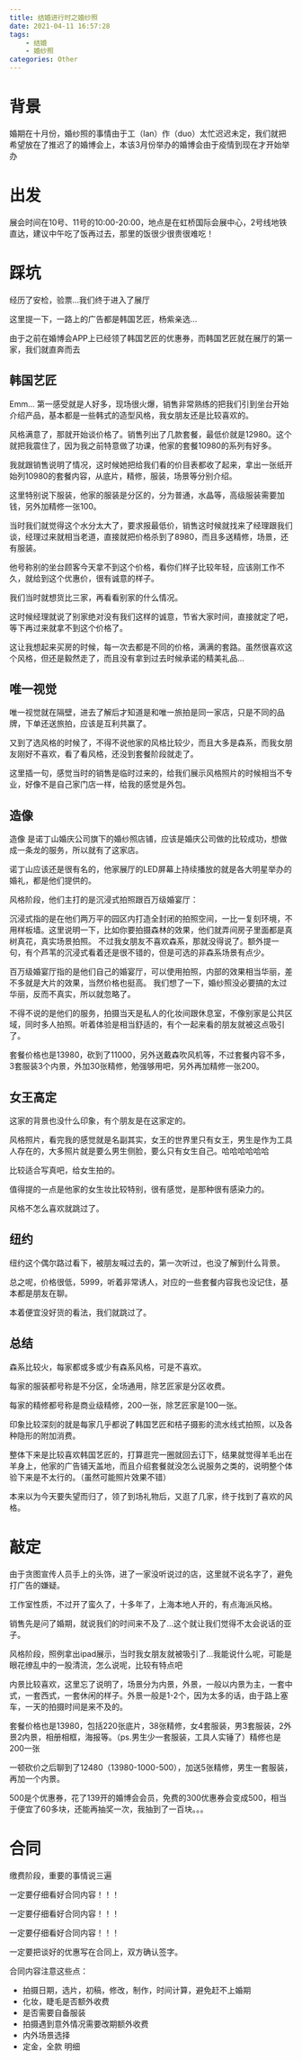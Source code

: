 ```yaml
---
title: 结婚进行时之婚纱照
date: 2021-04-11 16:57:28
tags:
    - 结婚
    - 婚纱照
categories: Other
---
```


# 背景

婚期在十月份，婚纱照的事情由于工（lan）作（duo）太忙迟迟未定，我们就把希望放在了推迟了的婚博会上，本该3月份举办的婚博会由于疫情到现在才开始举办

# 出发

展会时间在10号、11号的10:00-20:00，地点是在虹桥国际会展中心，2号线地铁直达，建议中午吃了饭再过去，那里的饭很少很贵很难吃！

# 踩坑

经历了安检，验票...我们终于进入了展厅

这里提一下，一路上的广告都是韩国艺匠，杨紫亲选...

由于之前在婚博会APP上已经领了韩国艺匠的优惠券，而韩国艺匠就在展厅的第一家，我们就直奔而去

## 韩国艺匠

Emm... 第一感受就是人好多，现场很火爆，销售非常熟练的把我们引到坐台开始介绍产品，基本都是一些韩式的造型风格，我女朋友还是比较喜欢的。

风格满意了，那就开始谈价格了。销售列出了几款套餐，最低价就是12980。这个就把我震住了，因为我之前特意做了功课，他家的套餐10980的系列有好多。

我就跟销售说明了情况，这时候她把给我们看的价目表都收了起来，拿出一张纸开始列10980的套餐内容，从底片，精修，服装，场景等分别介绍。

这里特别说下服装，他家的服装是分区的，分为普通，水晶等，高级服装需要加钱，另外加精修一张100。

当时我们就觉得这个水分太大了，要求报最低价，销售这时候就找来了经理跟我们谈，经理过来就相当老道，直接就把价格杀到了8980，而且多送精修，场景，还有服装。

他号称别的坐台顾客今天拿不到这个价格，看你们样子比较年轻，应该刚工作不久，就给到这个优惠价，很有诚意的样子。

我们当时就想货比三家，再看看别家的什么情况。

这时候经理就说了别家绝对没有我们这样的诚意，节省大家时间，直接就定了吧，等下再过来就拿不到这个价格了。

这让我想起来买房的时候，每一次去都是不同的价格，满满的套路。虽然很喜欢这个风格，但还是毅然走了，而且没有拿到过去时候承诺的精美礼品...

## 唯一视觉

唯一视觉就在隔壁，进去了解后才知道是和唯一旅拍是同一家店，只是不同的品牌，下单还送旅拍，应该是互利共赢了。

又到了选风格的时候了，不得不说他家的风格比较少，而且大多是森系，而我女朋友刚好不喜欢，看了看风格，还没到套餐阶段就走了。

这里插一句，感觉当时的销售是临时过来的，给我们展示风格照片的时候相当不专业，好像不是自己家门店一样，给我的感觉是外包。

## 造像

造像 是诺丁山婚庆公司旗下的婚纱照店铺，应该是婚庆公司做的比较成功，想做成一条龙的服务，所以就有了这家店。

诺丁山应该还是很有名的，他家展厅的LED屏幕上持续播放的就是各大明星举办的婚礼，都是他们提供的。

风格阶段，他们主打的是沉浸式拍照跟百万级婚宴厅：

沉浸式指的是在他们两万平的园区内打造全封闭的拍照空间，一比一复刻环境，不用样板墙。这里说明一下，比如你要拍摄森林的效果，他们就弄间房子里面都是真树真花，真实场景拍照。
不过我女朋友不喜欢森系，那就没得说了。额外提一句，有个芦苇的沉浸式看着还是很不错的，但是可选的非森系场景有点少。

百万级婚宴厅指的是他们自己的婚宴厅，可以使用拍照，内部的效果相当华丽，差不多就是大片的效果，当然价格也挺高。
我们想了一下，婚纱照没必要搞的太过华丽，反而不真实，所以就忽略了。

不得不说的是他们的服务，拍摄当天是私人的化妆间跟休息室，不像别家是公共区域，同时多人拍照。听着体验是相当舒适的，有个一起来看的朋友就被这点吸引了。

套餐价格也是13980，砍到了11000，另外送戴森吹风机等，不过套餐内容不多，3套服装3个内景，外加30张精修，勉强够用吧，另外再加精修一张200。

## 女王高定

这家的背景也没什么印象，有个朋友是在这家定的。

风格照片，看完我的感觉就是名副其实，女王的世界里只有女王，男生是作为工具人存在的，大多照片就是要么男生侧脸，要么只有女生自己。哈哈哈哈哈哈

比较适合写真吧，给女生拍的。

值得提的一点是他家的女生妆比较特别，很有感觉，是那种很有感染力的。

风格不怎么喜欢就跳过了。

## 纽约

纽约这个偶尔路过看下，被朋友喊过去的，第一次听过，也没了解到什么背景。

总之呢，价格很低，5999，听着非常诱人，对应的一些套餐内容我也没记住，基本都是朋友在聊。

本着便宜没好货的看法，我们就跳过了。

## 总结 

森系比较火，每家都或多或少有森系风格，可是不喜欢。

每家的服装都号称是不分区，全场通用，除艺匠家是分区收费。

每家的精修都号称是商业级精修，200一张，除艺匠家是100一张。

印象比较深刻的就是每家几乎都说了韩国艺匠和桔子摄影的流水线式拍照，以及各种隐形的附加消费。

整体下来是比较喜欢韩国艺匠的，打算逛完一圈就回去订下，结果就觉得羊毛出在羊身上，他家的广告铺天盖地，而且介绍套餐就没怎么说服务之类的，说明整个体验下来是不太行的。（虽然可能照片效果不错）

本来以为今天要失望而归了，领了到场礼物后，又逛了几家，终于找到了喜欢的风格。

# 敲定

由于贪图宣传人员手上的头饰，进了一家没听说过的店，这里就不说名字了，避免打广告的嫌疑。

工作室性质，不过开了蛮久了，十多年了，上海本地人开的，有点海派风格。

销售先是问了婚期，就说我们的时间来不及了...这个就让我们觉得不太会说话的亚子。

风格阶段，照例拿出ipad展示，当时我女朋友就被吸引了...我能说什么呢，可能是眼花缭乱中的一股清流，怎么说呢，比较有特点吧

内景比较喜欢，这里忘了说明了，场景分为内景，外景，一般以内景为主，一套中式，一套西式，一套休闲的样子。外景一般是1-2个，因为太多的话，由于路上塞车，一天的拍摄时间是来不及的。

套餐价格也是13980，包括220张底片，38张精修，女4套服装，男3套服装，2外景2内景，相册相框，海报等。（ps.男生少一套服装，工具人实锤了）精修也是200一张

一顿砍价之后聊到了12480（13980-1000-500），加送5张精修，男生一套服装，再加一个内景。

500是个优惠券，花了139开的婚博会会员，免费的300优惠券会变成500，相当于便宜了60多块，还能再抽奖一次，我抽到了一百块。。。

# 合同

缴费阶段，重要的事情说三遍

一定要仔细看好合同内容！！！

一定要仔细看好合同内容！！！

一定要仔细看好合同内容！！！

一定要把谈好的优惠写在合同上，双方确认签字。

合同内容注意这些点：

+ 拍摄日期，选片，初稿，修改，制作，时间计算，避免赶不上婚期
+ 化妆，睫毛是否额外收费
+ 是否需要自备服装
+ 拍摄遇到意外情况需要改期额外收费
+ 内外场景选择
+ 定金，全款 明细


